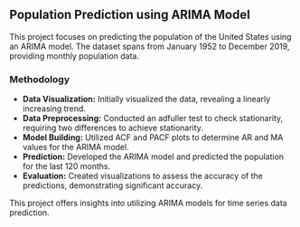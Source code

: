 ## Population Prediction using ARIMA Model

This project focuses on predicting the population of the United States using an ARIMA model. The dataset spans from January 1952 to December 2019, providing monthly population data.

### Methodology
- **Data Visualization:** Initially visualized the data, revealing a linearly increasing trend.
- **Data Preprocessing:** Conducted an adfuller test to check stationarity, requiring two differences to achieve stationarity.
- **Model Building:** Utilized ACF and PACF plots to determine AR and MA values for the ARIMA model.
- **Prediction:** Developed the ARIMA model and predicted the population for the last 120 months.
- **Evaluation:** Created visualizations to assess the accuracy of the predictions, demonstrating significant accuracy.

This project offers insights into utilizing ARIMA models for time series data prediction.
